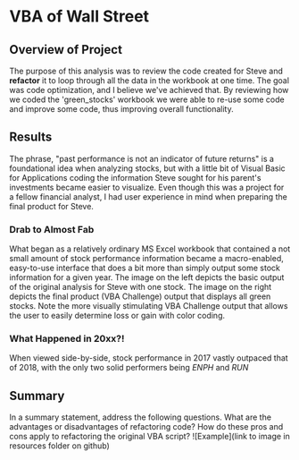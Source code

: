 # VBA of Wall Street

## Overview of Project
The purpose of this analysis was to review the code created for Steve and **refactor** it to loop through all the data in the workbook at one time. The goal was code optimization, and I believe we've achieved that. By reviewing how we coded the 'green_stocks' workbook we were able to re-use some code and improve some code, thus improving overall functionality.
## Results
The phrase, "past performance is not an indicator of future returns" is a foundational idea when analyzing stocks, but with a little bit of Visual Basic for Applications coding the information Steve sought for his parent's investments became easier to visualize. Even though this was a project for a fellow financial analyst, I had user experience in mind when preparing the final product for Steve.
### Drab to Almost Fab
What began as a relatively ordinary MS Excel workbook that contained a not small amount of stock performance information became a macro-enabled, easy-to-use interface that does a bit more than simply output some stock information for a given year. <insert DQ Analysis Screen Shot and VBA Challenge Screenshot> The image on the left depicts the basic output of the original analysis for Steve with one stock. The image on the right depicts the final product (VBA Challenge) output that displays all green stocks. Note the more visually stimulating VBA Challenge output that allows the user to easily determine loss or gain with color coding. 
### What Happened in 20xx?!
When viewed side-by-side, stock performance in 2017 vastly outpaced that of 2018, with the only two solid performers being *ENPH* and *RUN*


## Summary
In a summary statement, address the following questions.
        What are the advantages or disadvantages of refactoring code?
        How do these pros and cons apply to refactoring the original VBA script? 
![Example](link to image in resources folder on github)



